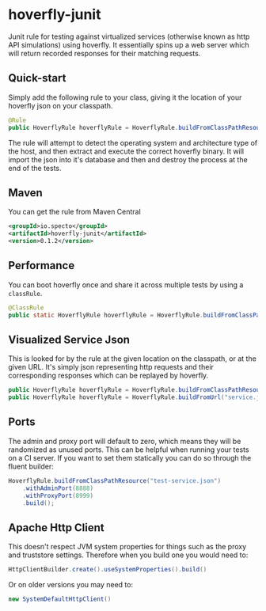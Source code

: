 # hoverfly-junit
Junit rule for testing against virtualized services (otherwise known as http API simulations) using hoverfly.  It essentially spins up a web server which will return recorded responses for their matching requests.

## Quick-start

Simply add the following rule to your class, giving it the location of your hoverfly json on your classpath.

```java
@Rule
public HoverflyRule hoverflyRule = HoverflyRule.buildFromClassPathResource("test-service.json").build();
```

The rule will attempt to detect the operating system and architecture type of the host, and then extract and execute the correct hoverfly binary.  It will import the json into it's database and then and destroy the process at the end of the tests.

## Maven

You can get the rule from Maven Central

```xml
<groupId>io.specto</groupId>
<artifactId>hoverfly-junit</artifactId>
<version>0.1.2</version>
```

## Performance

You can boot hoverfly once and share it across multiple tests by using a `classRule`. 

```java
@ClassRule
public static HoverflyRule hoverflyRule = HoverflyRule.buildFromClassPathResource("test-service.json").build();
```

## Visualized Service Json

This is looked for by the rule at the given location on the classpath, or at the given URL.  It's simply json representing http requests and their corresponding responses which can be replayed by hoverfly.

```java
public HoverflyRule hoverflyRule = HoverflyRule.buildFromClassPathResource("http://raw.githubusercontent.com/SpectoLabs/hoverfly-junit/d0d41dfdcb250c6bb02ada63d304b4afddf5f2e4/src/test/resources/test-service.json").build();
public HoverflyRule hoverflyRule = HoverflyRule.buildFromUrl("service.json").build();
```

## Ports

The admin and proxy port will default to zero, which means they will be randomized as unused ports. This can be helpful when running your tests on a CI server.
If you want to set them statically you can do so through the fluent builder:

```java
HoverflyRule.buildFromClassPathResource("test-service.json")
    .withAdminPort(8888)
    .withProxyPort(8999)
    .build();
```

## Apache Http Client

This doesn't respect JVM system properties for things such as the proxy and truststore settings.  Therefore when you build one you would need to:

```java
HttpClientBuilder.create().useSystemProperties().build()
```

Or on older versions you may need to:

```java
new SystemDefaultHttpClient()
```

